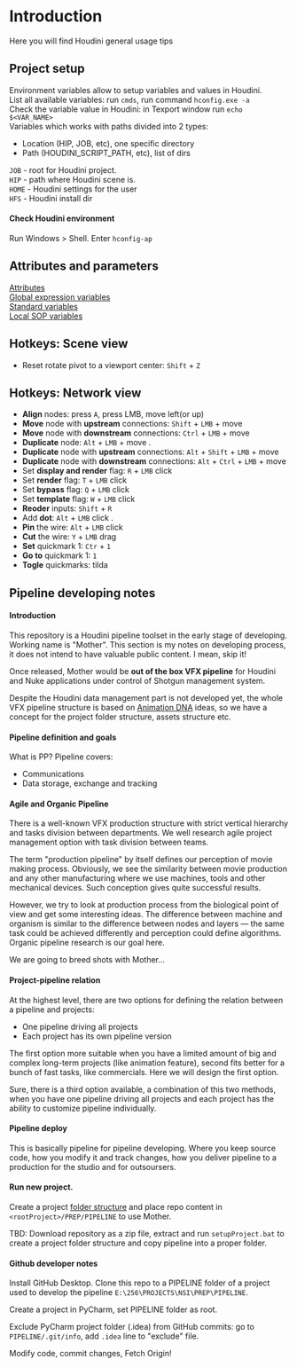 # Introduction
Here you will find Houdini general usage tips

## Project setup
Environment variables allow to setup variables and values in Houdini.  
List all available variables: run `cmds`, run command `hconfig.exe -a`  
Check the variable value in Houdini: in Texport window run `echo $<VAR_NAME>`  
Variables which works with paths divided into 2 types:  
- Location (HIP, JOB, etc), one specific directory
- Path (HOUDINI_SCRIPT_PATH, etc), list of dirs

`JOB` - root for Houdini project.  
`HIP` - path where Houdini scene is.  
`HOME` - Houdini settings for the user  
`HFS` - Houdini install dir

#### Check Houdini environment
Run Windows > Shell. Enter `hconfig-ap`

## Attributes and parameters
[Attributes](http://www.sidefx.com/docs/houdini/model/attributes)  
[Global expression variables](http://www.sidefx.com/docs/houdini14.0/expressions/_globals)  
[Standard variables](http://www.sidefx.com/docs/houdini/nodes/sop/standardvariables)  
[Local SOP variables](http://www.sidefx.com/docs/houdini/nodes/sop/point#locals)

## Hotkeys: Scene view
- Reset rotate pivot to a viewport center: `Shift` + `Z`

## Hotkeys: Network view
- **Align** nodes: press `A`, press LMB, move left(or up)  
- **Move** node with **upstream** connections: `Shift` + `LMB` + move  
- **Move** node with **downstream** connections: `Ctrl` + `LMB` + move
- **Duplicate** node: `Alt` + `LMB` + move . 
- **Duplicate** node with **upstream** connections: `Alt` + `Shift` + `LMB` + move  
- **Duplicate** node with **downstream** connections: `Alt` + `Ctrl` + `LMB` + move  
- Set **display and render** flag: `R` + `LMB` click   
- Set **render** flag: `T` + `LMB` click   
- Set **bypass** flag: `Q` + `LMB` click  
- Set **template** flag: `W` + `LMB` click  
- **Reoder** inputs: `Shift` + `R`  
- Add **dot**: `Alt` + `LMB` click . 
- **Pin** the wire: `Alt` + `LMB` click  
- **Cut** the wire: `Y` + `LMB` drag  
- **Set** quickmark 1: `Ctr` + `1`  
- **Go to** quickmark 1: `1`  
- **Togle** quickmarks: tilda

## Pipeline developing notes
#### Introduction
This repository is a Houdini pipeline toolset in the early stage of developing. Working name is "Mother". This section is my notes on developing process, it does not intend to have valuable public content. I mean, skip it!

Once released, Mother would be **out of the box VFX pipeline** for Houdini and Nuke applications under control of Shotgun management system.

Despite the Houdini data management part is not developed yet, the whole VFX pipeline structure is based on [Animation DNA](https://github.com/kiryha/AnimationDNA/wiki) ideas, so we have a concept for the project folder structure, assets structure etc.

#### Pipeline definition and goals
What is PP? 
Pipeline covers:
- Communications  
- Data storage, exchange and tracking


#### Agile and Organic Pipeline
There is a well-known VFX production structure with strict vertical hierarchy and tasks division between departments. We well research agile project management option with task division between teams. 

The term "production pipeline" by itself defines our perception of movie making process. Obviously, we see the similarity between movie production and any other manufacturing where we use machines, tools and other mechanical devices. Such conception gives quite successful results.

However, we try to look at production process from the biological point of view and get some interesting ideas. The difference between machine and organism is similar to the difference between nodes and layers — the same task could be achieved differently and perception could define algorithms. Organic pipeline research is our goal here.

We are going to breed shots with Mother...

#### Project-pipeline relation
At the highest level, there are two options for defining the relation between a pipeline and projects:
- One pipeline driving all projects  
- Each project has its own pipeline version  

The first option more suitable when you have a limited amount of big and complex long-term projects (like animation feature), second fits better for a bunch of fast tasks, like commercials. Here we will design the first option.

Sure, there is a third option available, a combination of this two methods, when you have one pipeline driving all projects and each project has the ability to customize pipeline individually.

#### Pipeline deploy
This is basically pipeline for pipeline developing. Where you keep source code, how you modify it and track changes, how you deliver pipeline to a production for the studio and for outsoursers.

#### Run new project.
Create a project [folder structure](https://github.com/kiryha/AnimationDNA/wiki/02-Codex-DNA#folder-structure) and place repo content in `<rootProject>/PREP/PIPELINE` to use Mother.  

TBD: Download repository as a zip file, extract and run `setupProject.bat` to create a project folder structure and copy pipeline into a proper folder. 

#### Github developer notes
Install GitHub Desktop. Clone this repo to a PIPELINE folder of a project used to develop the pipeline `E:\256\PROJECTS\NSI\PREP\PIPELINE`.

Create a project in PyCharm, set PIPELINE folder as root.

Exclude PyCharm project folder (.idea) from GitHub commits: go to `PIPELINE/.git/info`, add `.idea` line to "exclude" file.

Modify code, commit changes, Fetch Origin!